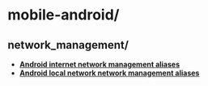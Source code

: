 
# mobile-android/

## network_management/

* [**Android internet network management aliases**](network_management/internet-network-management.aliases)
* [**Android local network network management aliases**](network_management/local-network-network-management.aliases)

